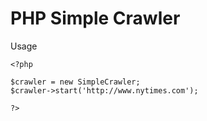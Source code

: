 PHP Simple Crawler
==============

Usage
	
	<?php
	
	$crawler = new SimpleCrawler;
	$crawler->start('http://www.nytimes.com');
	
	?>
